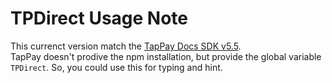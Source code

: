 # TPDirect Usage Note

This currenct version match the [TapPay Docs SDK v5.5](https://docs.tappaysdk.com/tutorial/en/home.html).  
TapPay doesn't prodive the npm installation, but provide the global variable `TPDirect`. 
So, you could use this for typing and hint.  
